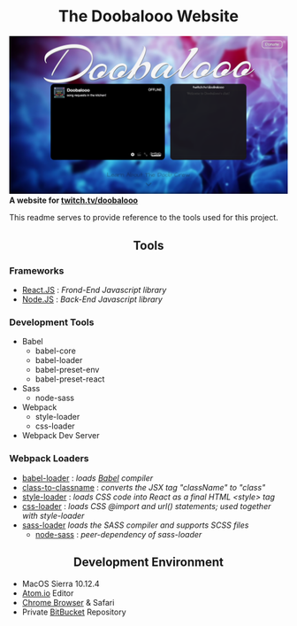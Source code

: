 <h1 align="center">The Doobalooo Website</h1>

![](Sample.png)
**A website for [twitch.tv/doobalooo](http://twitch.tv/doobalooo)**

This readme serves to provide reference to the tools used for this project.

<h2 align="center">Tools</h2>

### Frameworks

+ [React.JS](http://reactjs.com/) : *Frond-End Javascript library*
+ [Node.JS](https://nodejs.org/en/) : *Back-End Javascript library*

### Development Tools

+ Babel
  + babel-core
  + babel-loader
  + babel-preset-env
  + babel-preset-react
+ Sass
  + node-sass
+ Webpack
  + style-loader
  + css-loader
+ Webpack Dev Server

### Webpack Loaders

+ [babel-loader](https://github.com/babel/babel-loader) : *loads [Babel](https://babeljs.io) compiler*
+ [class-to-classname](https://github.com/VoidCanvas/class-to-classname) : *converts the JSX tag \"className\" to \"class\"*
+ [style-loader](https://github.com/webpack-contrib/style-loader) : *loads CSS code into React as a final HTML \<style\> tag*
+ [css-loader](https://github.com/webpack-contrib/css-loader) : *loads CSS \@import and url() statements; used together with style-loader*
+ [sass-loader](https://github.com/webpack-contrib/sass-loader) *loads the SASS compiler and supports SCSS files*
  + [node-sass](https://github.com/sass/node-sass) : *peer-dependency of sass-loader*

<h2 align="center">Development Environment</h2>

+ MacOS Sierra 10.12.4
+ [Atom.io](https://atom.io) Editor
+ [Chrome Browser](https://chrome.google.com) & Safari
+ Private [BitBucket](http://bitbucket.org/) Repository
